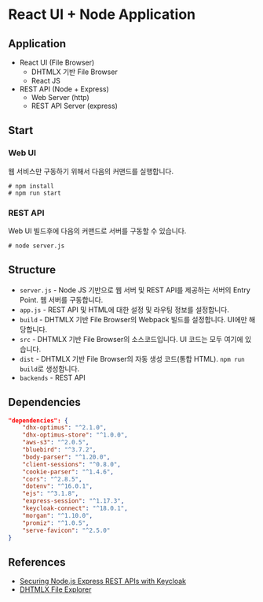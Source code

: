 # React UI + Node Application

## Application

* React UI (File Browser)
  * DHTMLX 기반 File Browser
  * React JS
* REST API (Node + Express)
  * Web Server (http)
  * REST API Server (express)

## Start

### Web UI

웹 서비스만 구동하기 위해서 다음의 커맨드를 실행합니다.

```
# npm install
# npm run start
```

### REST API

Web UI 빌드후에 다음의 커맨드로 서버를 구동할 수 있습니다.

```
# node server.js
```

## Structure

* `server.js` - Node JS 기반으로 웹 서버 및 REST API를 제공하는 서버의 Entry Point. 웹 서버를 구동합니다.
* `app.js` - REST API 및 HTML에 대한 설정 및 라우팅 정보를 설정합니다.
* `build` - DHTMLX 기반 File Browser의 Webpack 빌드를 설정합니다. UI에만 해당합니다.
* `src` - DHTMLX 기반 File Browser의 소스코드입니다. UI 코드는 모두 여기에 있습니다.
* `dist` - DHTMLX 기반 File Browser의 자동 생성 코드(통합 HTML). `npm run build`로 생성합니다.
* `backends` - REST API

## Dependencies

```json
"dependencies": {
    "dhx-optimus": "^2.1.0",
    "dhx-optimus-store": "^1.0.0",
    "aws-s3": "^2.0.5",
    "bluebird": "^3.7.2",
    "body-parser": "^1.20.0",
    "client-sessions": "^0.8.0",
    "cookie-parser": "^1.4.6",
    "cors": "^2.8.5",
    "dotenv": "^16.0.1",
    "ejs": "^3.1.8",
    "express-session": "^1.17.3",
    "keycloak-connect": "^18.0.1",
    "morgan": "^1.10.0",
    "promiz": "^1.0.5",
    "serve-favicon": "^2.5.0"
}
```

## References

* [Securing Node.js Express REST APIs with Keycloak](https://medium.com/devops-dudes/securing-node-js-express-rest-apis-with-keycloak-a4946083be51)
* [DHTMLX File Explorer](https://dhtmlx.com/docs/products/demoApps/dhtmlxFileExplorerDemo/)
